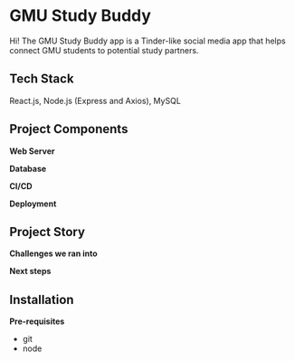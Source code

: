 # GMU Study Buddy
Hi! The GMU Study Buddy app is a Tinder-like social media app that helps connect GMU students to potential study partners.

## Tech Stack

React.js, Node.js (Express and Axios), MySQL

## Project Components

**Web Server**

**Database**

**CI/CD**

**Deployment**

## Project Story

**Challenges we ran into**

**Next steps**

## Installation

**Pre-requisites**

- git
- node
